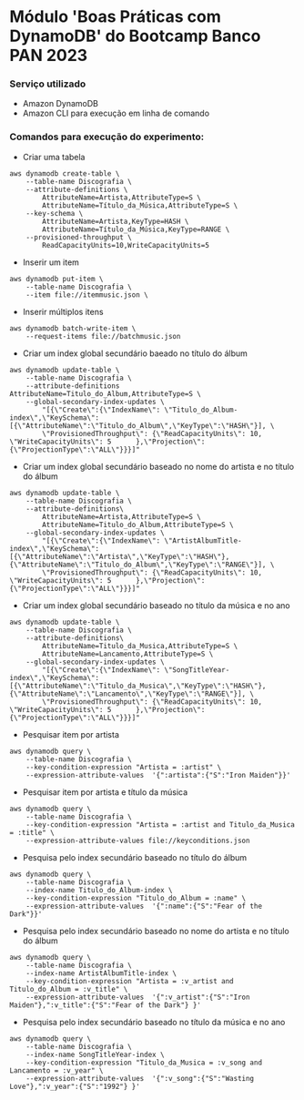# Módulo 'Boas Práticas com DynamoDB' do Bootcamp Banco PAN 2023

### Serviço utilizado
  - Amazon DynamoDB
  - Amazon CLI para execução em linha de comando

### Comandos para execução do experimento:


- Criar uma tabela

```
aws dynamodb create-table \
    --table-name Discografia \
    --attribute-definitions \
        AttributeName=Artista,AttributeType=S \
        AttributeName=Título_da_Música,AttributeType=S \
    --key-schema \
        AttributeName=Artista,KeyType=HASH \
        AttributeName=Título_da_Música,KeyType=RANGE \
    --provisioned-throughput \
        ReadCapacityUnits=10,WriteCapacityUnits=5
```

- Inserir um item

```
aws dynamodb put-item \
    --table-name Discografia \
    --item file://itemmusic.json \
```

- Inserir múltiplos itens

```
aws dynamodb batch-write-item \
    --request-items file://batchmusic.json
```

- Criar um index global secundário baeado no título do álbum

```
aws dynamodb update-table \
    --table-name Discografia \
    --attribute-definitions AttributeName=Titulo_do_Album,AttributeType=S \
    --global-secondary-index-updates \
        "[{\"Create\":{\"IndexName\": \"Titulo_do_Album-index\",\"KeySchema\":[{\"AttributeName\":\"Titulo_do_Album\",\"KeyType\":\"HASH\"}], \
        \"ProvisionedThroughput\": {\"ReadCapacityUnits\": 10, \"WriteCapacityUnits\": 5      },\"Projection\":{\"ProjectionType\":\"ALL\"}}}]"
```

- Criar um index global secundário baseado no nome do artista e no título do álbum

```
aws dynamodb update-table \
    --table-name Discografia \
    --attribute-definitions\
        AttributeName=Artista,AttributeType=S \
        AttributeName=Titulo_do_Album,AttributeType=S \
    --global-secondary-index-updates \
        "[{\"Create\":{\"IndexName\": \"ArtistAlbumTitle-index\",\"KeySchema\":[{\"AttributeName\":\"Artista\",\"KeyType\":\"HASH\"}, {\"AttributeName\":\"Titulo_do_Album\",\"KeyType\":\"RANGE\"}], \
        \"ProvisionedThroughput\": {\"ReadCapacityUnits\": 10, \"WriteCapacityUnits\": 5      },\"Projection\":{\"ProjectionType\":\"ALL\"}}}]"
```

- Criar um index global secundário baseado no título da música e no ano

```
aws dynamodb update-table \
    --table-name Discografia \
    --attribute-definitions\
        AttributeName=Titulo_da_Musica,AttributeType=S \
        AttributeName=Lancamento,AttributeType=S \
    --global-secondary-index-updates \
        "[{\"Create\":{\"IndexName\": \"SongTitleYear-index\",\"KeySchema\":[{\"AttributeName\":\"Titulo_da_Musica\",\"KeyType\":\"HASH\"}, {\"AttributeName\":\"Lancamento\",\"KeyType\":\"RANGE\"}], \
        \"ProvisionedThroughput\": {\"ReadCapacityUnits\": 10, \"WriteCapacityUnits\": 5      },\"Projection\":{\"ProjectionType\":\"ALL\"}}}]"
```

- Pesquisar item por artista

```
aws dynamodb query \
    --table-name Discografia \
    --key-condition-expression "Artista = :artist" \
    --expression-attribute-values  '{":artista":{"S":"Iron Maiden"}}'
```
- Pesquisar item por artista e título da música

```
aws dynamodb query \
    --table-name Discografia \
    --key-condition-expression "Artista = :artist and Titulo_da_Musica = :title" \
    --expression-attribute-values file://keyconditions.json
```

- Pesquisa pelo index secundário baseado no título do álbum

```
aws dynamodb query \
    --table-name Discografia \
    --index-name Titulo_do_Album-index \
    --key-condition-expression "Titulo_do_Album = :name" \
    --expression-attribute-values  '{":name":{"S":"Fear of the Dark"}}'
```

- Pesquisa pelo index secundário baseado no nome do artista e no título do álbum

```
aws dynamodb query \
    --table-name Discografia \
    --index-name ArtistAlbumTitle-index \
    --key-condition-expression "Artista = :v_artist and Titulo_do_Album = :v_title" \
    --expression-attribute-values  '{":v_artist":{"S":"Iron Maiden"},":v_title":{"S":"Fear of the Dark"} }'
```

- Pesquisa pelo index secundário baseado no título da música e no ano

```
aws dynamodb query \
    --table-name Discografia \
    --index-name SongTitleYear-index \
    --key-condition-expression "Titulo_da_Musica = :v_song and Lancamento = :v_year" \
    --expression-attribute-values  '{":v_song":{"S":"Wasting Love"},":v_year":{"S":"1992"} }'
```

